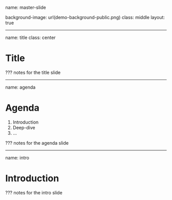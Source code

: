 name: master-slide

background-image: url(demo-background-public.png)
class: middle
layout: true

---
name: title
class: center

# Title

???
notes for the title slide

---
name: agenda

# Agenda

1. Introduction
2. Deep-dive
3. ...

???
notes for the agenda slide

---
name: intro

# Introduction

???
notes for the intro slide
